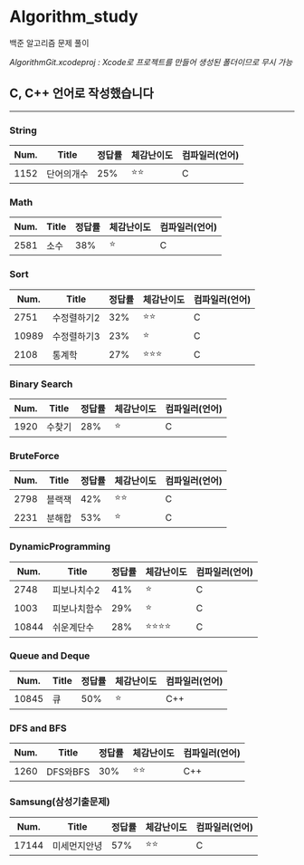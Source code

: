 # Algorithm_study
백준 알고리즘 문제 풀이


*AlgorithmGit.xcodeproj : Xcode로 프로젝트를 만들어 생성된 폴더이므로 무시 가능*

## C, C++ 언어로 작성했습니다 ##
------------------------------------

### String ###

| Num. | Title | 정답률 | 체감난이도 | 컴파일러(언어) |
|---|---|---|---|---|
|1152|단어의개수|25%|:star::star:|C|


### Math ###

| Num. | Title | 정답률 | 체감난이도 | 컴파일러(언어) |
|---|---|---|---|---|
|2581|소수|38%|:star:|C|


### Sort ###

| Num. | Title | 정답률 | 체감난이도 | 컴파일러(언어) |
|---|---|---|---|---|
|2751|수정렬하기2|32%|:star::star:|C|
|10989|수정렬하기3|23%|:star:|C|
|2108|통계학|27%|:star::star::star:|C|

### Binary Search ###

| Num. | Title | 정답률 | 체감난이도 | 컴파일러(언어) |
|---|---|---|---|---|
|1920|수찾기|28%|:star:|C|


### BruteForce ###

| Num. | Title | 정답률 | 체감난이도 | 컴파일러(언어) |
|---|---|---|---|---|
|2798|블랙잭|42%|:star::star:|C|
|2231|분해합|53%|:star:|C|


### DynamicProgramming ###

| Num. | Title | 정답률 | 체감난이도 | 컴파일러(언어) |
|---|---|---|---|---|
|2748|피보나치수2|41%|:star:|C|
|1003|피보나치함수|29%|:star:|C|
|10844|쉬운계단수|28%|:star::star::star::star:|C|


### Queue and Deque ###

| Num. | Title | 정답률 | 체감난이도 | 컴파일러(언어) |
|---|---|---|---|---|
|10845|큐|50%|:star:|C++|


### DFS and BFS ###

| Num. | Title | 정답률 | 체감난이도 | 컴파일러(언어) |
|---|---|---|---|---|
|1260|DFS와BFS|30%|:star::star:|C++|


### Samsung(삼성기출문제) ###

| Num. | Title | 정답률 | 체감난이도 | 컴파일러(언어) |
|---|---|---|---|---|
|17144|미세먼지안녕|57%|:star::star:|C|



